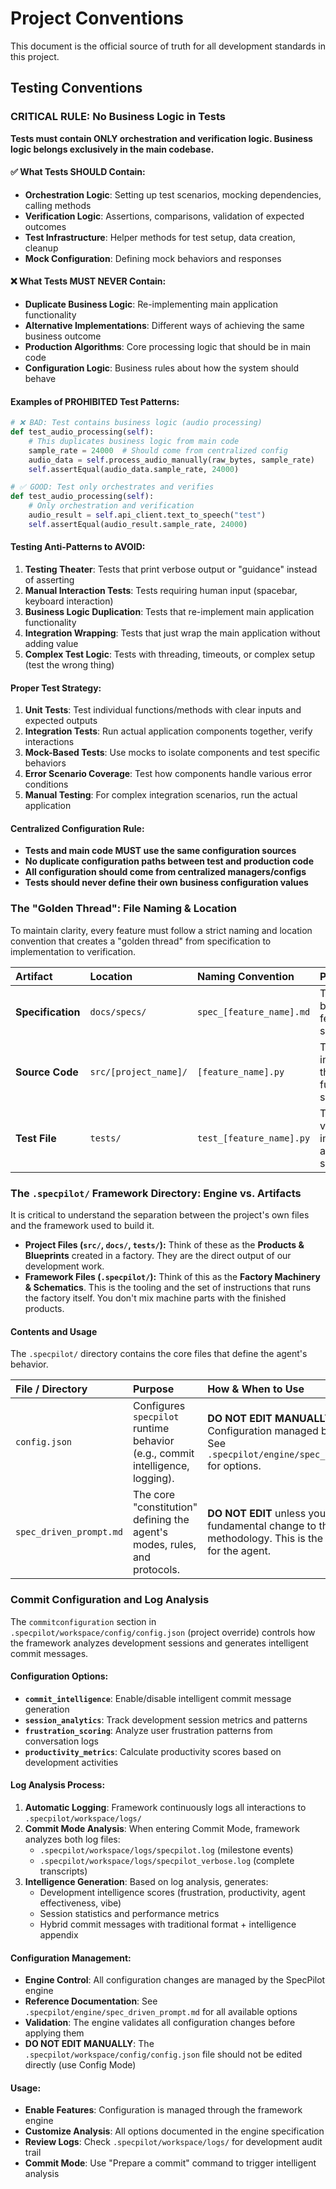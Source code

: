 # Project Conventions

This document is the official source of truth for all development standards in this project.

## Testing Conventions

### CRITICAL RULE: No Business Logic in Tests

**Tests must contain ONLY orchestration and verification logic. Business logic belongs exclusively in the main codebase.**

#### ✅ What Tests SHOULD Contain:

- **Orchestration Logic**: Setting up test scenarios, mocking dependencies, calling methods
- **Verification Logic**: Assertions, comparisons, validation of expected outcomes
- **Test Infrastructure**: Helper methods for test setup, data creation, cleanup
- **Mock Configuration**: Defining mock behaviors and responses

#### ❌ What Tests MUST NEVER Contain:

- **Duplicate Business Logic**: Re-implementing main application functionality
- **Alternative Implementations**: Different ways of achieving the same business outcome
- **Production Algorithms**: Core processing logic that should be in main code
- **Configuration Logic**: Business rules about how the system should behave

#### Examples of PROHIBITED Test Patterns:

```python
# ❌ BAD: Test contains business logic (audio processing)
def test_audio_processing(self):
    # This duplicates business logic from main code
    sample_rate = 24000  # Should come from centralized config
    audio_data = self.process_audio_manually(raw_bytes, sample_rate)
    self.assertEqual(audio_data.sample_rate, 24000)

# ✅ GOOD: Test only orchestrates and verifies
def test_audio_processing(self):
    # Only orchestration and verification
    audio_result = self.api_client.text_to_speech("test")
    self.assertEqual(audio_result.sample_rate, 24000)
```

#### Testing Anti-Patterns to AVOID:

1. **Testing Theater**: Tests that print verbose output or "guidance" instead of asserting
2. **Manual Interaction Tests**: Tests requiring human input (spacebar, keyboard interaction)
3. **Business Logic Duplication**: Tests that re-implement main application functionality
4. **Integration Wrapping**: Tests that just wrap the main application without adding value
5. **Complex Test Logic**: Tests with threading, timeouts, or complex setup (test the wrong thing)

#### Proper Test Strategy:

1. **Unit Tests**: Test individual functions/methods with clear inputs and expected outputs
2. **Integration Tests**: Run actual application components together, verify interactions
3. **Mock-Based Tests**: Use mocks to isolate components and test specific behaviors
4. **Error Scenario Coverage**: Test how components handle various error conditions
5. **Manual Testing**: For complex integration scenarios, run the actual application

#### Centralized Configuration Rule:

- **Tests and main code MUST use the same configuration sources**
- **No duplicate configuration paths between test and production code**
- **All configuration should come from centralized managers/configs**
- **Tests should never define their own business configuration values**

### The "Golden Thread": File Naming & Location

To maintain clarity, every feature must follow a strict naming and location convention that creates a "golden thread" from specification to implementation to verification.

| Artifact          | Location              | Naming Convention        | Purpose                                                     |
| :---------------- | :-------------------- | :----------------------- | :---------------------------------------------------------- |
| **Specification** | `docs/specs/`         | `spec_[feature_name].md` | The detailed blueprint for a feature. The source of truth.  |
| **Source Code**   | `src/[project_name]/` | `[feature_name].py`      | The implementation that directly fulfills the spec.         |
| **Test File**     | `tests/`              | `test_[feature_name].py` | The code that verifies the implementation against the spec. |

### The `.specpilot/` Framework Directory: Engine vs. Artifacts

It is critical to understand the separation between the project's own files and the framework used to build it.

- **Project Files (`src/`, `docs/`, `tests/`):** Think of these as the **Products & Blueprints** created in a factory. They are the direct output of our development work.
- **Framework Files (`.specpilot/`):** Think of this as the **Factory Machinery & Schematics**. This is the tooling and the set of instructions that runs the factory itself. You don't mix machine parts with the finished products.

#### Contents and Usage

The `.specpilot/` directory contains the core files that define the agent's behavior.

| File / Directory        | Purpose                                                                       | How & When to Use                                                                                                                   |
| :---------------------- | :---------------------------------------------------------------------------- | :---------------------------------------------------------------------------------------------------------------------------------- |
| `config.json`           | Configures `specpilot` runtime behavior (e.g., commit intelligence, logging). | **DO NOT EDIT MANUALLY** - Configuration managed by the engine. See `.specpilot/engine/spec_driven_prompt.md` for options.          |
| `spec_driven_prompt.md` | The core "constitution" defining the agent's modes, rules, and protocols.     | **DO NOT EDIT** unless you are making a fundamental change to the development methodology. This is the "source code" for the agent. |

### Commit Configuration and Log Analysis

The `commitconfiguration` section in `.specpilot/workspace/config/config.json` (project override) controls how the framework analyzes development sessions and generates intelligent commit messages.

#### Configuration Options:

- **`commit_intelligence`**: Enable/disable intelligent commit message generation
- **`session_analytics`**: Track development session metrics and patterns
- **`frustration_scoring`**: Analyze user frustration patterns from conversation logs
- **`productivity_metrics`**: Calculate productivity scores based on development activities

#### Log Analysis Process:

1. **Automatic Logging**: Framework continuously logs all interactions to `.specpilot/workspace/logs/`
2. **Commit Mode Analysis**: When entering Commit Mode, framework analyzes both log files:
   - `.specpilot/workspace/logs/specpilot.log` (milestone events)
   - `.specpilot/workspace/logs/specpilot_verbose.log` (complete transcripts)
3. **Intelligence Generation**: Based on log analysis, generates:
   - Development intelligence scores (frustration, productivity, agent effectiveness, vibe)
   - Session statistics and performance metrics
   - Hybrid commit messages with traditional format + intelligence appendix

#### Configuration Management:

- **Engine Control**: All configuration changes are managed by the SpecPilot engine
- **Reference Documentation**: See `.specpilot/engine/spec_driven_prompt.md` for all available options
- **Validation**: The engine validates all configuration changes before applying them
- **DO NOT EDIT MANUALLY**: The `.specpilot/workspace/config/config.json` file should not be edited directly (use Config Mode)

#### Usage:

- **Enable Features**: Configuration is managed through the framework engine
- **Customize Analysis**: All options documented in the engine specification
- **Review Logs**: Check `.specpilot/workspace/logs/` for development audit trail
- **Commit Mode**: Use "Prepare a commit" command to trigger intelligent analysis
